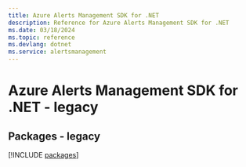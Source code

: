 ```yaml
---
title: Azure Alerts Management SDK for .NET
description: Reference for Azure Alerts Management SDK for .NET
ms.date: 03/18/2024
ms.topic: reference
ms.devlang: dotnet
ms.service: alertsmanagement
---
```

# Azure Alerts Management SDK for .NET - legacy
## Packages - legacy
[!INCLUDE [packages](alerts-management-index.md)]